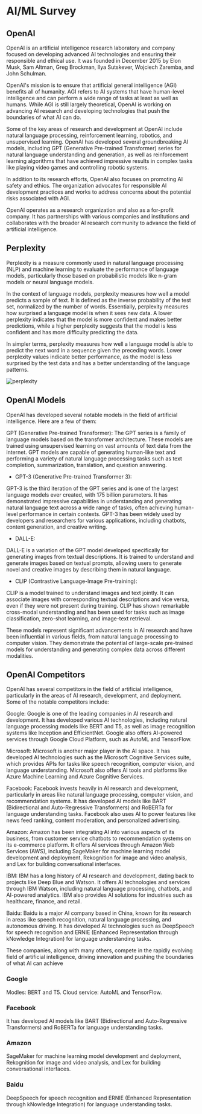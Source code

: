 # AI/ML Survey

## OpenAI

OpenAI is an artificial intelligence research laboratory and company focused on developing advanced AI technologies and ensuring their responsible and ethical use. It was founded in December 2015 by Elon Musk, Sam Altman, Greg Brockman, Ilya Sutskever, Wojciech Zaremba, and John Schulman.

OpenAI's mission is to ensure that artificial general intelligence (AGI) benefits all of humanity. AGI refers to AI systems that have human-level intelligence and can perform a wide range of tasks at least as well as humans. While AGI is still largely theoretical, OpenAI is working on advancing AI research and developing technologies that push the boundaries of what AI can do.

Some of the key areas of research and development at OpenAI include natural language processing, reinforcement learning, robotics, and unsupervised learning. OpenAI has developed several groundbreaking AI models, including GPT (Generative Pre-trained Transformer) series for natural language understanding and generation, as well as reinforcement learning algorithms that have achieved impressive results in complex tasks like playing video games and controlling robotic systems.

In addition to its research efforts, OpenAI also focuses on promoting AI safety and ethics. The organization advocates for responsible AI development practices and works to address concerns about the potential risks associated with AGI.

OpenAI operates as a research organization and also as a for-profit company. It has partnerships with various companies and institutions and collaborates with the broader AI research community to advance the field of artificial intelligence.

## Perplexity

Perplexity is a measure commonly used in natural language processing (NLP) and machine learning to evaluate the performance of language models, particularly those based on probabilistic models like n-gram models or neural language models.

In the context of language models, perplexity measures how well a model predicts a sample of text. It is defined as the inverse probability of the test set, normalized by the number of words. Essentially, perplexity measures how surprised a language model is when it sees new data. A lower perplexity indicates that the model is more confident and makes better predictions, while a higher perplexity suggests that the model is less confident and has more difficulty predicting the data.

In simpler terms, perplexity measures how well a language model is able to predict the next word in a sequence given the preceding words. Lower perplexity values indicate better performance, as the model is less surprised by the test data and has a better understanding of the language patterns.

![perplexity](https://kevinli-webbertech.github.io/blog/images/ml/perplexity.png)

## OpenAI Models

OpenAI has developed several notable models in the field of artificial intelligence. Here are a few of them:

GPT (Generative Pre-trained Transformer): The GPT series is a family of language models based on the transformer architecture. These models are trained using unsupervised learning on vast amounts of text data from the internet. GPT models are capable of generating human-like text and performing a variety of natural language processing tasks such as text completion, summarization, translation, and question answering.

- GPT-3 (Generative Pre-trained Transformer 3): 

GPT-3 is the third iteration of the GPT series and is one of the largest language models ever created, with 175 billion parameters. It has demonstrated impressive capabilities in understanding and generating natural language text across a wide range of tasks, often achieving human-level performance in certain contexts. GPT-3 has been widely used by developers and researchers for various applications, including chatbots, content generation, and creative writing.

- DALL-E: 

DALL-E is a variation of the GPT model developed specifically for generating images from textual descriptions. It is trained to understand and generate images based on textual prompts, allowing users to generate novel and creative images by describing them in natural language.

- CLIP (Contrastive Language-Image Pre-training): 

CLIP is a model trained to understand images and text jointly. It can associate images with corresponding textual descriptions and vice versa, even if they were not present during training. CLIP has shown remarkable cross-modal understanding and has been used for tasks such as image classification, zero-shot learning, and image-text retrieval.

These models represent significant advancements in AI research and have been influential in various fields, from natural language processing to computer vision. They demonstrate the potential of large-scale pre-trained models for understanding and generating complex data across different modalities.

## OpenAI Competitors

OpenAI has several competitors in the field of artificial intelligence, particularly in the areas of AI research, development, and deployment. Some of the notable competitors include:

Google: Google is one of the leading companies in AI research and development. It has developed various AI technologies, including natural language processing models like BERT and T5, as well as image recognition systems like Inception and EfficientNet. Google also offers AI-powered services through Google Cloud Platform, such as AutoML and TensorFlow.

Microsoft: Microsoft is another major player in the AI space. It has developed AI technologies such as the Microsoft Cognitive Services suite, which provides APIs for tasks like speech recognition, computer vision, and language understanding. Microsoft also offers AI tools and platforms like Azure Machine Learning and Azure Cognitive Services.

Facebook: Facebook invests heavily in AI research and development, particularly in areas like natural language processing, computer vision, and recommendation systems. It has developed AI models like BART (Bidirectional and Auto-Regressive Transformers) and RoBERTa for language understanding tasks. Facebook also uses AI to power features like news feed ranking, content moderation, and personalized advertising.

Amazon: Amazon has been integrating AI into various aspects of its business, from customer service chatbots to recommendation systems on its e-commerce platform. It offers AI services through Amazon Web Services (AWS), including SageMaker for machine learning model development and deployment, Rekognition for image and video analysis, and Lex for building conversational interfaces.

IBM: IBM has a long history of AI research and development, dating back to projects like Deep Blue and Watson. It offers AI technologies and services through IBM Watson, including natural language processing, chatbots, and AI-powered analytics. IBM also provides AI solutions for industries such as healthcare, finance, and retail.

Baidu: Baidu is a major AI company based in China, known for its research in areas like speech recognition, natural language processing, and autonomous driving. It has developed AI technologies such as DeepSpeech for speech recognition and ERNIE (Enhanced Representation through kNowledge Integration) for language understanding tasks.

These companies, along with many others, compete in the rapidly evolving field of artificial intelligence, driving innovation and pushing the boundaries of what AI can achieve

### Google

Modles: BERT and T5.
Cloud service: AutoML and TensorFlow.

### Facebook

It has developed AI models like BART (Bidirectional and Auto-Regressive Transformers) and RoBERTa for language understanding tasks.

### Amazon

SageMaker for machine learning model development and deployment, Rekognition for image and video analysis, and Lex for building conversational interfaces.

### Baidu

DeepSpeech for speech recognition and ERNIE (Enhanced Representation through kNowledge Integration) for language understanding tasks.



